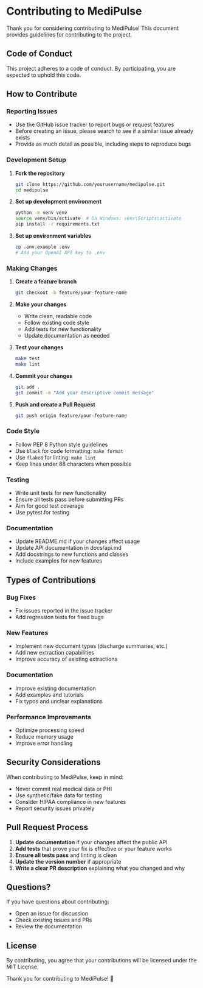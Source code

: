 # Contributing to MediPulse

Thank you for considering contributing to MediPulse! This document provides guidelines for contributing to the project.

## Code of Conduct

This project adheres to a code of conduct. By participating, you are expected to uphold this code.

## How to Contribute

### Reporting Issues

- Use the GitHub issue tracker to report bugs or request features
- Before creating an issue, please search to see if a similar issue already exists
- Provide as much detail as possible, including steps to reproduce bugs

### Development Setup

1. **Fork the repository**
   ```bash
   git clone https://github.com/yourusername/medipulse.git
   cd medipulse
   ```

2. **Set up development environment**
   ```bash
   python -m venv venv
   source venv/bin/activate  # On Windows: venv\Scripts\activate
   pip install -r requirements.txt
   ```

3. **Set up environment variables**
   ```bash
   cp .env.example .env
   # Add your OpenAI API key to .env
   ```

### Making Changes

1. **Create a feature branch**
   ```bash
   git checkout -b feature/your-feature-name
   ```

2. **Make your changes**
   - Write clean, readable code
   - Follow existing code style
   - Add tests for new functionality
   - Update documentation as needed

3. **Test your changes**
   ```bash
   make test
   make lint
   ```

4. **Commit your changes**
   ```bash
   git add .
   git commit -m "Add your descriptive commit message"
   ```

5. **Push and create a Pull Request**
   ```bash
   git push origin feature/your-feature-name
   ```

### Code Style

- Follow PEP 8 Python style guidelines
- Use `black` for code formatting: `make format`
- Use `flake8` for linting: `make lint`
- Keep lines under 88 characters when possible

### Testing

- Write unit tests for new functionality
- Ensure all tests pass before submitting PRs
- Aim for good test coverage
- Use pytest for testing

### Documentation

- Update README.md if your changes affect usage
- Update API documentation in docs/api.md
- Add docstrings to new functions and classes
- Include examples for new features

## Types of Contributions

### Bug Fixes
- Fix issues reported in the issue tracker
- Add regression tests for fixed bugs

### New Features
- Implement new document types (discharge summaries, etc.)
- Add new extraction capabilities
- Improve accuracy of existing extractions

### Documentation
- Improve existing documentation
- Add examples and tutorials
- Fix typos and unclear explanations

### Performance Improvements
- Optimize processing speed
- Reduce memory usage
- Improve error handling

## Security Considerations

When contributing to MediPulse, keep in mind:

- Never commit real medical data or PHI
- Use synthetic/fake data for testing
- Consider HIPAA compliance in new features
- Report security issues privately

## Pull Request Process

1. **Update documentation** if your changes affect the public API
2. **Add tests** that prove your fix is effective or your feature works
3. **Ensure all tests pass** and linting is clean
4. **Update the version number** if appropriate
5. **Write a clear PR description** explaining what you changed and why

## Questions?

If you have questions about contributing:
- Open an issue for discussion
- Check existing issues and PRs
- Review the documentation

## License

By contributing, you agree that your contributions will be licensed under the MIT License.

Thank you for contributing to MediPulse! 🏥
